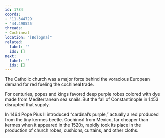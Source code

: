 ```yaml
---
id: 1784
coords:
- '11.344729'
- '44.490525'
threads:
- Cochineal
location: "[Bologna]"
related:
  label: ''
  ids: []
next:
  label: ''
  ids: []
---
```


The Catholic church was a major force behind the voracious European demand for red fueling the cochineal trade.

For centuries, popes and kings favored deep purple robes colored with dye made from Mediterranean sea snails. But the fall of Constantinople in 1453 disrupted that supply.

In 1464 Pope Pius II introduced “cardinal’s purple,” actually a red produced from the tiny kermes beetle. Cochineal from Mexico, far cheaper than kermes when it appeared in the 1520s, rapidly took its place in the production of church robes, cushions, curtains, and other cloths.
